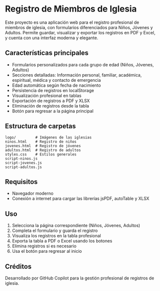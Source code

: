 # Registro de Miembros de Iglesia

Este proyecto es una aplicación web para el registro profesional de miembros de iglesia, con formularios diferenciados para Niños, Jóvenes y Adultos. Permite guardar, visualizar y exportar los registros en PDF y Excel, y cuenta con una interfaz moderna y elegante.

## Características principales
- Formularios personalizados para cada grupo de edad (Niños, Jóvenes, Adultos)
- Secciones detalladas: Información personal, familiar, académica, espiritual, médica y contacto de emergencia
- Edad automática según fecha de nacimiento
- Persistencia de registros en localStorage
- Visualización profesional en tablas
- Exportación de registros a PDF y XLSX
- Eliminación de registros desde la tabla
- Botón para regresar a la página principal

## Estructura de carpetas
```
logo/         # Imágenes de las iglesias
ninos.html    # Registro de niños
jovenes.html  # Registro de jóvenes
adultos.html  # Registro de adultos
styles.css    # Estilos generales
script-ninos.js
script-jovenes.js
script-adultos.js
```

## Requisitos
- Navegador moderno
- Conexión a internet para cargar las librerías jsPDF, autoTable y XLSX

## Uso
1. Selecciona la página correspondiente (Niños, Jóvenes, Adultos)
2. Completa el formulario y guarda el registro
3. Visualiza los registros en la tabla profesional
4. Exporta la tabla a PDF o Excel usando los botones
5. Elimina registros si es necesario
6. Usa el botón para regresar al inicio

## Créditos
Desarrollado por GitHub Copilot para la gestión profesional de registros de iglesia.

